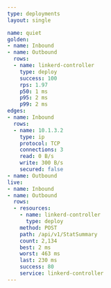 ```yaml
---
type: deployments
layout: single

name: quiet
golden:
- name: Inbound
- name: Outbound
  rows:
  - name: linkerd-controller
    type: deploy
    success: 100
    rps: 1.97
    p50: 1 ms
    p95: 2 ms
    p99: 2 ms
edges:
- name: Inbound
  rows:
  - name: 10.1.3.2
    type: ip
    protocol: TCP
    connections: 3
    read: 0 B/s
    write: 300 B/s
    secured: false
- name: Outbound
live:
- name: Inbound
- name: Outbound
  rows:
  - resources:
    - name: linkerd-controller
      type: deploy
    method: POST
    path: /api/v1/StatSummary
    count: 2,134
    best: 2 ms
    worst: 463 ms
    last: 230 ms
    success: 80
    service: linkerd-controller
---
```

